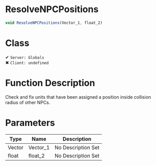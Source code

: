 # ResolveNPCPositions
```js	
void ResolveNPCPositions(Vector_1, float_2)
```
# Class
✔ `Server: Globals`  
✖ `Client: undefined`  

# Function Description
Check and fix units that have been assigned a position inside collision radius of other NPCs.
# Parameters
Type|Name|Description
--|--|--
Vector|Vector_1|No Description Set
float|float_2|No Description Set
